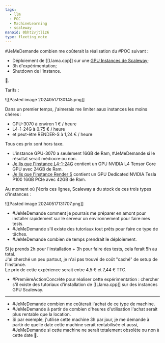 ```yaml
---
tags:
  - llm
  - POC
  - MachineLearning
  - scaleway
nanoid: 0bht2vjtliz6
type: fleeting_note
---
```

#JeMeDemande combien me coûterait la réalisation du #POC suivant :

- Déploiement de [[Llama.cpp]] sur une [GPU Instances de Scaleway](https://www.scaleway.com/en/pricing/gpu/);
- 3h d'expérimentation;
- Shutdown de l'instance.

🤔.

Tarifs :

![[Pasted image 20240517130145.png]]

Dans un premier temps, j'aimerais me limiter aaux instances les moins chères :

- GPU-3070 à environ 1 € / heure
- L4-1-24G à 0.75 € / heure
- et peut-être RENDER-S à 1,24 € / heure

Tous ces prix sont hors taxe.

- L'instance GPU-3070 a seulement 16GB de Ram, #JeMeDemande si le résultat serait médiocre ou non.
- [Je lis que l'instance L4-1-24G](https://www.scaleway.com/en/l4-gpu-instance/) contient un GPU NVIDIA L4 Tensor Core GPU avec 24GB de Ram.
- [Je lis que l'instance Render S](https://www.scaleway.com/en/gpu-render-instances/) contient un GPU Dedicated NVIDIA Tesla P100 16GB PCIe avec 42GB de Ram.

Au moment où j'écris ces lignes, Scaleway a du stock de ces trois types d'instances :

![[Pasted image 20240517131707.png]]

- #JeMeDemande comment je pourrais me préparer en amont pour installer rapidement sur le serveur un environnement pour faire mes tests.
- #JeMeDemande s'il existe des tutoriaux tout prêts pour faire ce type de tâches.
- #JeMeDemande combien de temps prendrait le déploiement.

Si je prends 2h pour l'installation + 3h pour faire des tests, cela ferait 5h au total.  
J'ai cherché un peu partout, je n'ai pas trouvé de coût "caché" de setup de l'instance.  
Le prix de cette expérience serait entre 4,5 € et 7,44 € TTC.

- #PremièreActionConcrète pour réaliser cette expérimentation : chercher s'il existe des tutoriaux d'installation de [[Llama.cpp]] sur des instances GPU Scaleway.

---

- #JeMeDemande combien me coûterait l'achat de ce type de machine.
- #JeMeDemande à partir de combien d'heures d'utilisation l'achat serait plus rentable que la location.
- Si par exemple, j'utilise cette machine 3h par jour, je me demande à partir de quelle date cette machine serait rentabilisée et aussi, #JeMeDemande si cette machine ne serait totalement obsolète ou non à cette date 🤔.
